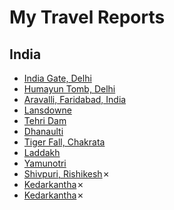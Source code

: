 # My Travel Reports

## India
-	[India Gate, Delhi](august-2017/india-gate.md)
-	[Humayun Tomb, Delhi](august-2017/humayun-tomb.md)
-	[Aravalli, Faridabad, India](july-2017/aravalli.md)
-	[Lansdowne](july-2017/lensdown.md)
-	[Tehri Dam](september-2017/tehri-dam.md)
-	[Dhanaulti](october-2017/dhanaulti.md)
-	[Tiger Fall, Chakrata](march-2018/chakrata.md)
-	[Laddakh](september-2018/laddakh.md)
-	[Yamunotri](october-2018/yamunotri.md)
-	[Shivpuri, Rishikesh](may-2018/shivpuri.md)✗
-	[Kedarkantha](january-2019/kedarkantha.md)✗
-	[Kedarkantha](january-2019/kedarkantha.md)✗